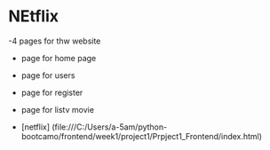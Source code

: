 # NEtflix
-4 pages for thw website
- page for home page
- page for users
- page for register
- page for listv movie




- [netflix] (file:///C:/Users/a-5am/python-bootcamo/frontend/week1/project1/Prpject1_Frontend/index.html)
